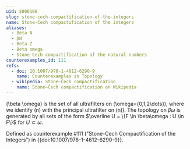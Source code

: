 ```yaml
---
uid: S000108
slug: stone-cech-compactification-of-the-integers
name: Stone-Cech compactification of the integers
aliases:
  - Beta N
  - βN
  - Beta Z
  - Beta omega
  - Stone-Cech compactification of the natural numbers
counterexamples_id: 111
refs:
  - doi: 10.1007/978-1-4612-6290-9
    name: Counterexamples in Topology
  - wikipedia: Stone–Čech_compactification
    name: Stone–Čech compactification on Wikipedia
---
```

\(\beta \omega\) is the set of all ultrafilters on \(\omega=\{0,1,2\dots\}\),
where we identify \(n\) with the principal ultrafilter on \(n\)).
The topology on $\beta\omega$ is generated by all sets of the form
$\overline U = \{F \in \beta\omega : U \in F\}$ for $U \subset \omega$.

Defined as counterexample #111 ("Stone-Cech Compactification of the Integers")
in {{doi:10.1007/978-1-4612-6290-9}}.
